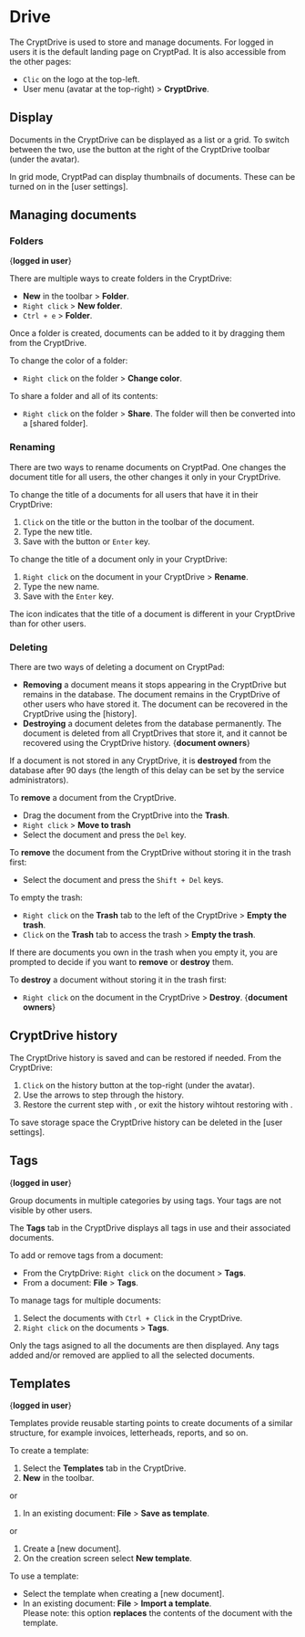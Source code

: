 
# Drive

The CryptDrive is used to store and manage documents. For logged in users it is the default landing page on CryptPad. It is also accessible from the other pages: 

- `Clic` on the logo at the top-left.
- User menu (avatar at the top-right) > <i class="fa fa-hdd-o"></i> **CryptDrive**.

## Display

Documents in the CryptDrive can be displayed as a <i class="fa fa-list"></i> list or a <i class="fa fa-th-large"></i> grid. To switch between the two, use the button at the right of the CryptDrive toolbar (under the avatar). 

In grid mode, CryptPad can display thumbnails of documents. These can be turned on in the [user settings]. 

## Managing documents

### Folders
{**logged in user**}

There are multiple ways to create folders in the CryptDrive: 

- <i class="fa fa-plus"></i> **New** in the toolbar > <i class="fa fa-folder"></i> **Folder**.   
- `Right click` > <i class="fa fa-folder"></i> **New folder**.
- `Ctrl + e` > <i class="fa fa-folder"></i> **Folder**. 

Once a folder is created, documents can be added to it by dragging them from the CryptDrive. 

To change the color of a folder: 
- `Right click` on the folder > <i class="cptools cptools-palette"></i> **Change color**.

To share a folder and all of its contents: 
- `Right click` on the folder > <i class="fa fa-share-alt"></i> **Share**. The folder will then be converted into a [shared folder].

### Renaming 

There are two ways to rename documents on CryptPad. One changes the document title for all users, the other changes it only in your CryptDrive. 

To change the title of a documents for all users that have it in their CryptDrive: 
1. `Click` on the title or the <i class="fa fa-pencil"></i> button in the toolbar of the document. 
1. Type the new title.
1. Save with the <i class="fa fa-check"></i> button or `Enter` key. 

To change the title of a document only in your CryptDrive:
1. `Right click` on the document in your CryptDrive > <i class="fa fa-pencil"></i> **Rename**.
1. Type the new name. 
1. Save with the `Enter` key.

The <i class="fa fa-flag"></i> icon indicates that the title of a document is different in your CryptDrive than for other users. 

### Deleting


There are two ways of deleting a document on CryptPad:  
- <i class="fa fa-trash"></i> **Removing** a document means it stops appearing in the CryptDrive but remains in the database. The document remains in the CryptDrive of other users who have stored it. The document can be recovered in the CryptDrive using the [history].
- <i class="cptools cptools-destroy"></i> **Destroying** a document deletes from the database permanently. The document is deleted from all CryptDrives that store it, and it cannot be recovered using the CryptDrive history. {**document owners**}

<div class="note">
    If a document is not stored in any CryptDrive, it is <b>destroyed</b> from the database after 90 days (the length of this delay can be set by the service administrators). 
</div>

To **remove** a document from the CryptDrive. 

- Drag the document from the CryptDrive into the <i class="fa fa-trash"></i> **Trash**.
- `Right click` > <i class="fa fa-trash"></i> **Move to trash**
- Select the document and press the `Del` key.

To **remove** the document from the CryptDrive without storing it in the trash first:
- Select the document and press the `Shift + Del` keys. 

To empty the trash: 
- `Right click` on the <i class="fa fa-trash"></i> **Trash** tab to the left of the CryptDrive > <i class="fa fa-trash-o"></i> **Empty the trash**.
- `Click` on the <i class="fa fa-trash"></i> **Trash** tab to access the trash > <i class="fa fa-trash-o"></i> **Empty the trash**.

If there are documents you own in the trash when you empty it, you are prompted to decide if you want to **remove** or **destroy** them.

To **destroy** a document without storing it in the trash first:


- `Right click` on the document in the CryptDrive > <i class="cptools cptools-destroy"></i> **Destroy**. {**document owners**}



## CryptDrive history

The CryptDrive history is saved and can be restored if needed. From the CryptDrive: 

1. `Click` on the <i class="fa fa-history"></i> history button at the top-right (under the avatar). 
1. Use the arrows <i class="fa fa-fast-backward"></i> <i class="fa fa-step-backward"></i> to step through the history. 
1. Restore the current step with <i class="fa fa-check-circle-o"></i>, or exit the history wihtout restoring with <i class="fa fa-window-close"></i>.

To save storage space the CryptDrive history can be deleted in the [user settings]. 

## Tags
{**logged in user**}

Group documents in multiple categories by using tags. Your tags are not visible by other users. 

The <i class="fa fa-hashtag"></i> **Tags** tab in the CryptDrive displays all tags in use and their associated documents. 

To add or remove tags from a document: 

- From the CrytpDrive: `Right click` on the document > <i class="fa fa-hashtag"></i> **Tags**.
- From a document: <i class="fa fa-file-o"></i> **File** > <i class="fa fa-hashtag"></i> **Tags**.

To manage tags for multiple documents: 
1. Select the documents with `Ctrl + Click` in the CryptDrive. 
1. `Right click` on the documents > <i class="fa fa-hashtag"></i> **Tags**.

Only the tags asigned to all the documents are then displayed. Any tags added and/or removed are applied to all the selected documents. 

## Templates
{**logged in user**}

Templates provide reusable starting points to create documents of a similar structure, for example invoices, letterheads, reports, and so on. 


To create a template:

1. Select the  <i class="cptools cptools-template"></i> **Templates** tab in the CryptDrive. 
1. <i class="fa fa-plus"></i> **New** in the toolbar.

or

1. In an existing document:  <i class="fa fa-file-o"></i> **File** > <i class="fa fa-bookmark"></i> **Save as template**.

or 

1. Create a [new document].
1. On the creation screen select <i class="cptools cptools-new-template"></i> **New template**.

To use a template:

- Select the template when creating a [new document].
- In an existing document: <i class="fa fa-file-o"></i> **File** > <i class="fa fa-upload"></i> **Import a template**.  
Please note: this option **replaces** the contents of the document with the template. 







